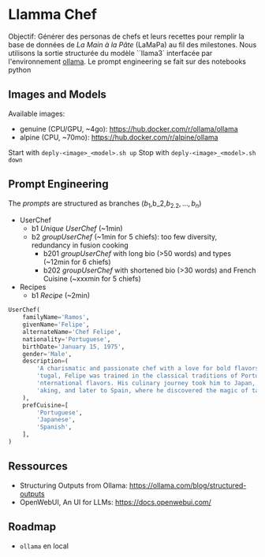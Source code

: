 # Llamma Chef

Objectif: Générer des personas de chefs et leurs recettes pour remplir la base de données de *La Main à la Pâte* (LaMaPa) au fil des milestones.
Nous utilisons la sortie structurée du modèle ``llama3` interfacée par l'environnement [ollama](https://github.com/ollama/ollama).
Le prompt engineering se fait sur des notebooks python


## Images and Models
Available images:
+ genuine (CPU/GPU, ~4go): https://hub.docker.com/r/ollama/ollama
+ alpine (CPU, ~70mo): https://hub.docker.com/r/alpine/ollama

Start with `deply-<image>_<model>.sh up`
Stop  with `deply-<image>_<model>.sh down`

## Prompt Engineering
The *prompts* are structured as branches ($b_1,$b_2,$b_{2.2},\ldots,b_n$)

+ UserChef
    + b1 *Unique UserChef* (~1min)
    + b2 *groupUserChef* (~1min for 5 chiefs): too few diversity, redundancy in fusion cooking
        + b201 *groupUserChef* with long bio (>50 words) and types (~12min for 6 chiefs)
        + b202 *groupUserChef* with shortened bio (>30 words) and French Cuisine (~xxxmin for 5 chiefs)
+ Recipes
    + b1 *Recipe* (~2min)



```py
UserChef(
    familyName='Ramos',
    givenName='Felipe',
    alternateName='Chef Felipe',
    nationality='Portuguese',
    birthDate='January 15, 1975',
    gender='Male',
    description=(
        'A charismatic and passionate chef with a love for bold flavors and vibrant presentations. Born in Lisbon, Por'
        'tugal, Felipe was trained in the classical traditions of Portuguese cuisine before venturing out to explore i'
        'nternational flavors. His culinary journey took him to Japan, where he immersed himself in the art of sushi-m'
        'aking, and later to Spain, where he discovered the magic of tapas culture.'
    ),
    prefCuisine=[
        'Portuguese',
        'Japanese',
        'Spanish',
    ],
)
```


## Ressources
+ Structuring Outputs from Ollama: https://ollama.com/blog/structured-outputs
+ OpenWebUI, An UI for LLMs: https://docs.openwebui.com/

## Roadmap
+ `ollama` en local
